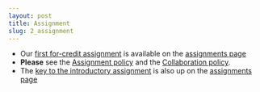 ```yaml
---
layout: post
title: Assignment
slug: 2_assignment
---
```


* Our [first for-credit assignment](/materials/pg.asn.pdf) is available on the [assignments page](/assignments.html)
* __Please__ see the [Assignment policy](/assignment_policy.html) and the [Collaboration policy](/Collaboration.html).
* The [key to the introductory assignment](/materials/intro.key.pdf) is also up on the [assignments page](/assignments.html)


